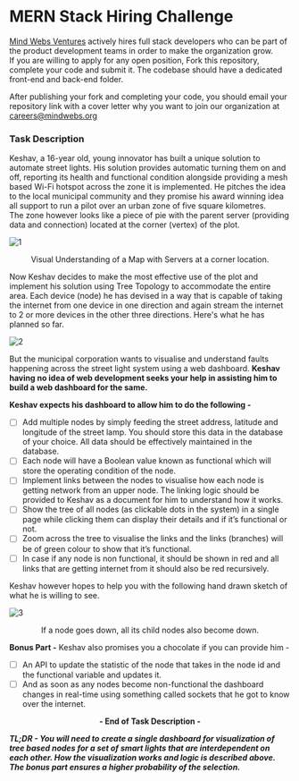 # MERN Stack Hiring Challenge

[Mind Webs Ventures](https://mindwebs.org) actively hires full stack developers who can be part of the product development teams in order to make the organization grow.  
If you are willing to apply for any open position, Fork this repository, complete your code and submit it. The codebase should have a dedicated front-end and back-end folder.  
  
After publishing your fork and completing your code, you should email your repository link with a cover letter why you want to join our organization at careers@mindwebs.org

### Task Description 

Keshav, a 16-year old, young innovator has built a unique solution to automate street lights. His solution provides automatic turning them on and off, reporting its health and functional condition alongside providing a mesh based Wi-Fi hotspot across the zone it is implemented. He pitches the idea to the local municipal community and they promise his award winning idea all support to run a pilot over an urban zone of five square kilometres.  
The zone however looks like a piece of pie with the parent server (providing data and connection) located at the corner (vertex) of the plot.  


![1](https://user-images.githubusercontent.com/38533808/212271490-da9157cf-409c-40fd-987a-35e43750c47b.png)  
<p align="center">Visual Understanding of a Map with Servers at a corner location.</p>

Now Keshav decides to make the most effective use of the plot and implement his solution using Tree Topology to accommodate the entire area. Each device (node) he has devised in a way that is capable of taking the internet from one device in one direction and again stream the internet to 2 or more devices in the other three directions. Here's what he has planned so far. 

![2](https://user-images.githubusercontent.com/38533808/212350337-aaf20cca-6520-49ed-8398-0382def4d430.png)

But the municipal corporation wants to visualise and understand faults happening across the street light system using a web dashboard. **Keshav having no idea of web development seeks your help in assisting him to build a web dashboard for the same.** 

**Keshav expects his dashboard to allow him to do the following -**  
- [ ] Add multiple nodes by simply feeding the street address, latitude and longitude of the street lamp. You should store this data  in the database of your choice. All data should be effectively maintained in the database.
- [ ] Each node will have a Boolean value known as functional which will store the operating condition of the node. 
- [ ] Implement links between the nodes to visualise how each node is getting network from an upper node. The linking logic should be provided to Keshav as a document for him to understand how it works.
- [ ] Show the tree of all nodes (as clickable dots in the system) in a single page while clicking them can display their details and if it’s functional or not. 
- [ ] Zoom across the tree to visualise the links and the links (branches) will be of green colour to show that it’s functional. 
- [ ] In case if any node is non functional, it should be shown in red and all links that are getting internet from it should also be red recursively. 

Keshav however hopes to help you with the following hand drawn sketch of what he is willing to see. 

![3](https://user-images.githubusercontent.com/38533808/212350379-872469ea-280b-4b41-892b-e0c77ab543c6.png)
<p align="center">If a node goes down, all its child nodes also become down.</p>

**Bonus Part -**
Keshav also promises you a chocolate if you can provide him -
- [ ] An API to update the statistic of the node that takes in the node id and the functional variable and updates it. 
- [ ] And as soon as any nodes become non-functional the dashboard changes in real-time using something called sockets that he got to know over the internet. 

<p align="center"><b>- End of Task Description -</b></p>

**_TL;DR - You will need to create a single dashboard for visualization of tree based nodes for a set of smart lights that are interdependent on each other. How the visualization works and logic is described above. The bonus part ensures a higher probability of the selection._**
